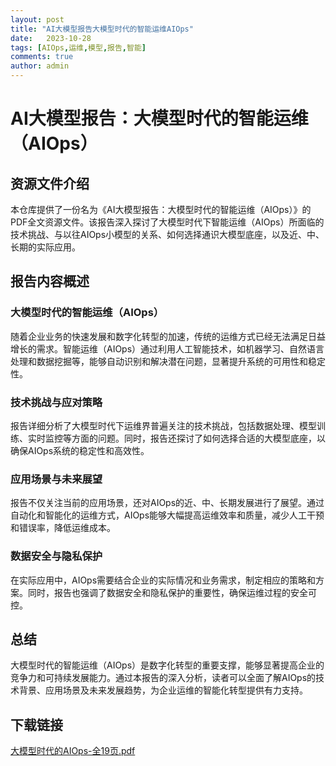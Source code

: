```yaml
---
layout: post
title: "AI大模型报告大模型时代的智能运维AIOps"
date:   2023-10-28
tags: [AIOps,运维,模型,报告,智能]
comments: true
author: admin
---
```

# AI大模型报告：大模型时代的智能运维（AIOps）

## 资源文件介绍

本仓库提供了一份名为《AI大模型报告：大模型时代的智能运维（AIOps）》的PDF全文资源文件。该报告深入探讨了大模型时代下智能运维（AIOps）所面临的技术挑战、与以往AIOps小模型的关系、如何选择通识大模型底座，以及近、中、长期的实际应用。

## 报告内容概述

### 大模型时代的智能运维（AIOps）

随着企业业务的快速发展和数字化转型的加速，传统的运维方式已经无法满足日益增长的需求。智能运维（AIOps）通过利用人工智能技术，如机器学习、自然语言处理和数据挖掘等，能够自动识别和解决潜在问题，显著提升系统的可用性和稳定性。

### 技术挑战与应对策略

报告详细分析了大模型时代下运维界普遍关注的技术挑战，包括数据处理、模型训练、实时监控等方面的问题。同时，报告还探讨了如何选择合适的大模型底座，以确保AIOps系统的稳定性和高效性。

### 应用场景与未来展望

报告不仅关注当前的应用场景，还对AIOps的近、中、长期发展进行了展望。通过自动化和智能化的运维方式，AIOps能够大幅提高运维效率和质量，减少人工干预和错误率，降低运维成本。

### 数据安全与隐私保护

在实际应用中，AIOps需要结合企业的实际情况和业务需求，制定相应的策略和方案。同时，报告也强调了数据安全和隐私保护的重要性，确保运维过程的安全可控。

## 总结

大模型时代的智能运维（AIOps）是数字化转型的重要支撑，能够显著提高企业的竞争力和可持续发展能力。通过本报告的深入分析，读者可以全面了解AIOps的技术背景、应用场景及未来发展趋势，为企业运维的智能化转型提供有力支持。

## 下载链接

[大模型时代的AIOps-全19页.pdf](https://pan.quark.cn/s/65f1b5e6495f)
